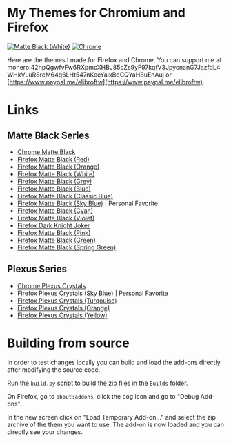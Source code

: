 # My Themes for Chromium and Firefox
[![Matte Black (White)](https://img.shields.io/amo/users/matte-black-red.svg?label=Firefox&style=for-the-badge&color=black)](https://addons.mozilla.org/addon/matte-black-red/)
[![Chrome](https://img.shields.io/chrome-web-store/users/ioadlgcadgdbcchobmhlipionnphmfja.svg?label=Chrome&style=for-the-badge&color=black)](https://chrome.google.com/webstore/detail/ioadlgcadgdbcchobmhlipionnphmfja)

Here are the themes I made for Firefox and Chrome.
You can support me at monero:42hpQgwfvFw6RXpmcXHBJ85cZs9yF97kqfV3JpycnanG7JazfdL4WHkVLuR8rcM64q6LHt547nKeeYaixBdCQYaHSuEnAuj or [https://www.paypal.me/elibroftw](https://www.paypal.me/elibroftw).

# Links

## Matte Black Series
- [Chrome Matte Black](https://chrome.google.com/webstore/detail/ioadlgcadgdbcchobmhlipionnphmfja)
- [Firefox Matte Black (Red)](https://addons.mozilla.org/addon/matte-black-red/)
- [Firefox Matte Black (Orange)](https://addons.mozilla.org/addon/matte-black-orange/)
- [Firefox Matte Black (White)](https://addons.mozilla.org/addon/matte-black-theme/)
- [Firefox Matte Black (Grey)](https://addons.mozilla.org/addon/matte-black-grey/)
- [Firefox Matte Black (Blue)](https://addons.mozilla.org/addon/matte-black-blue/)
- [Firefox Matte Black (Classic Blue)](https://github.com/elibroftw/matte-black-theme/releases)
- [Firefox Matte Black (Sky Blue)](https://addons.mozilla.org/addon/matte-black-sky-blue/) | Personal Favorite
- [Firefox Matte Black (Cyan)](https://github.com/elibroftw/matte-black-theme/releases)
- [Firefox Matte Black (Violet)](https://addons.mozilla.org/addon/matte-black-violet/)
- [Firefox Dark Knight Joker](https://addons.mozilla.org/addon/dark-knight-joker-theme/)
- [Firefox Matte Black (Pink)](https://addons.mozilla.org/addon/matte-black-pink/)
- [Firefox Matte Black (Green)](https://addons.mozilla.org/addon/matte-black-green/)
- [Firefox Matte Black (Spring Green)](https://addons.mozilla.org/addon/matte-black-spring-green/)

## Plexus Series
- [Chrome Plexus Crystals](https://chrome.google.com/webstore/detail/ojmfjbdihaiihhfgoepflhbkcoepdmob/)
- [Firefox Plexus Crystals (Sky Blue)](https://addons.mozilla.org/addon/plexus-crystals-sky-blue/) | Personal Favorite
- [Firefox Plexus Crystals (Turqouise)](https://addons.mozilla.org/addon/plexus-crystals-turquoise/)
- [Firefox Plexus Crystals (Orange)](https://addons.mozilla.org/addon/plexus-crystals-orange/)
- [Firefox Plexus Crystals (Yellow)](https://addons.mozilla.org/addon/plexus-crystals-yellow/)

# Building from source

In order to test changes locally you can build and load the add-ons directly after modifying the source code.

Run the `build.py` script to build the zip files in the `Builds` folder.

On Firefox, go to `about:addons`, click the cog icon and go to "Debug Add-ons".

In the new screen click on "Load Temporary Add-on..." and select the zip archive of the them you want to use. The add-on is now loaded and you can directly see your changes.


<!-- # Screenshots -->
<!-- <img src="https://raw.githubusercontent.com/elibroftw/matte-black-theme/master/Matte%20Black%20Theme%20Resources/Firefox%20Screenshot.jpg" alt="Firefox (Red Accent)" height="500px"/> -->

<!-- <p align="center">
  <img height="500px" src="https://raw.githubusercontent.com/elibroftw/matte-black-theme/master/Matte%20Black%20Theme%20Resources/Firefox%20Screenshot.jpg" alt="Firefox (Red Accent)">
</p>

<p align="center">
  <img height="500px" src="https://raw.githubusercontent.com/elibroftw/matte-black-theme/master/Matte%20Black%20Theme%20Resources/Screenshot%201.jpg" alt="Chrome Screenshot">
</p> -->

<!-- <img src="https://raw.githubusercontent.com/elibroftw/matte-black-theme/master/Matte%20Black%20Theme%20Resources/Screenshot%201.jpg" alt="Chrome Screenshot" height="500px"/> -->
